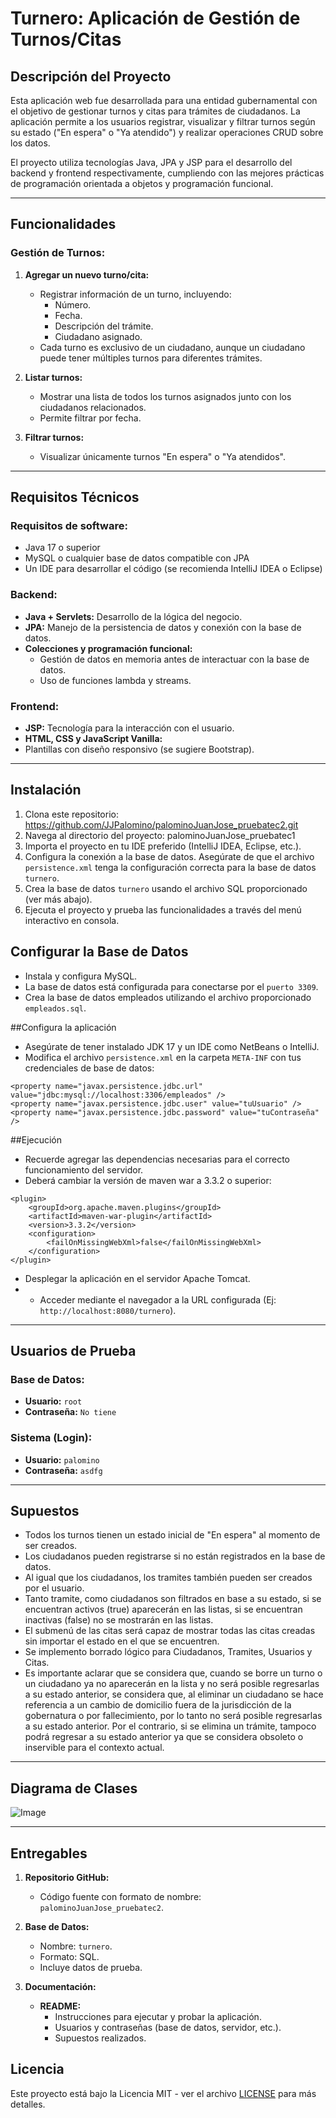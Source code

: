# Turnero: Aplicación de Gestión de Turnos/Citas

## Descripción del Proyecto

Esta aplicación web fue desarrollada para una entidad gubernamental con el objetivo de gestionar turnos y citas para trámites de ciudadanos. La aplicación permite a los usuarios registrar, visualizar y filtrar turnos según su estado ("En espera" o "Ya atendido") y realizar operaciones CRUD sobre los datos.

El proyecto utiliza tecnologías Java, JPA y JSP para el desarrollo del backend y frontend respectivamente, cumpliendo con las mejores prácticas de programación orientada a objetos y programación funcional.

---

## Funcionalidades

### Gestión de Turnos:
1. **Agregar un nuevo turno/cita:**
   - Registrar información de un turno, incluyendo:
     - Número.
     - Fecha.
     - Descripción del trámite.
     - Ciudadano asignado.
   - Cada turno es exclusivo de un ciudadano, aunque un ciudadano puede tener múltiples turnos para diferentes trámites.

2. **Listar turnos:**
   - Mostrar una lista de todos los turnos asignados junto con los ciudadanos relacionados.
   - Permite filtrar por fecha.

3. **Filtrar turnos:**
   - Visualizar únicamente turnos "En espera" o "Ya atendidos".
---

## Requisitos Técnicos

### Requisitos de software:
- Java 17 o superior
- MySQL o cualquier base de datos compatible con JPA
- Un IDE para desarrollar el código (se recomienda IntelliJ IDEA o Eclipse)

### Backend:
- **Java + Servlets:** Desarrollo de la lógica del negocio.
- **JPA:** Manejo de la persistencia de datos y conexión con la base de datos.
- **Colecciones y programación funcional:**
  - Gestión de datos en memoria antes de interactuar con la base de datos.
  - Uso de funciones lambda y streams.

### Frontend:
- **JSP:** Tecnología para la interacción con el usuario.
- **HTML, CSS y JavaScript Vanilla:**
- Plantillas con diseño responsivo (se sugiere Bootstrap).

---

## Instalación
1. Clona este repositorio: https://github.com/JJPalomino/palominoJuanJose_pruebatec2.git
2. Navega al directorio del proyecto: palominoJuanJose_pruebatec1
3. Importa el proyecto en tu IDE preferido (IntelliJ IDEA, Eclipse, etc.).
4. Configura la conexión a la base de datos. Asegúrate de que el archivo `persistence.xml` tenga la configuración correcta para la base de datos `turnero`.
5. Crea la base de datos `turnero` usando el archivo SQL proporcionado (ver más abajo).
6. Ejecuta el proyecto y prueba las funcionalidades a través del menú interactivo en consola.

## Configurar la Base de Datos
- Instala y configura MySQL.
- La base de datos está configurada para conectarse por el `puerto 3309`.
- Crea la base de datos empleados utilizando el archivo proporcionado `empleados.sql`.

##Configura la aplicación

- Asegúrate de tener instalado JDK 17 y un IDE como NetBeans o IntelliJ.
- Modifica el archivo `persistence.xml` en la carpeta `META-INF` con tus credenciales de base de datos:
```
<property name="javax.persistence.jdbc.url" value="jdbc:mysql://localhost:3306/empleados" />
<property name="javax.persistence.jdbc.user" value="tuUsuario" />
<property name="javax.persistence.jdbc.password" value="tuContraseña" />
```
 
##Ejecución
- Recuerde agregar las dependencias necesarias para el correcto funcionamiento del servidor.
- Deberá cambiar la versión de maven war a 3.3.2 o superior:
```
<plugin>                                
    <groupId>org.apache.maven.plugins</groupId>
    <artifactId>maven-war-plugin</artifactId>
    <version>3.3.2</version>
    <configuration>
        <failOnMissingWebXml>false</failOnMissingWebXml>
    </configuration>
</plugin>
```
- Desplegar la aplicación en el servidor Apache Tomcat.
- - Acceder mediante el navegador a la URL configurada (Ej: `http://localhost:8080/turnero`).

---

## Usuarios de Prueba

### Base de Datos:
- **Usuario:** `root`
- **Contraseña:** `No tiene`

### Sistema (Login):
- **Usuario:** `palomino`
- **Contraseña:** `asdfg`

---

## Supuestos
- Todos los turnos tienen un estado inicial de "En espera" al momento de ser creados.
- Los ciudadanos pueden registrarse si no están registrados en la base de datos.
- Al igual que los ciudadanos, los tramites también pueden ser creados por el usuario.
- Tanto tramite, como ciudadanos son filtrados en base a su estado, si se encuentran activos (true) aparecerán en las listas, si se encuentran inactivas (false) no se mostrarán en las listas.
- El submenú de las citas será capaz de mostrar todas las citas creadas sin importar el estado en el que se encuentren.
- Se implemento borrado lógico para Ciudadanos, Tramites, Usuarios y Citas.
- Es importante aclarar que se considera que, cuando se borre un turno o un ciudadano ya no aparecerán en la lista y no será posible regresarlas a su estado anterior, se considera que, al eliminar un ciudadano se hace referencia a un cambio de domicilio fuera de la jurisdicción de la gobernatura o por fallecimiento, por lo tanto no será posible regresarlas a su estado anterior. Por el contrario, si se elimina un trámite, tampoco podrá regresar a su estado anterior ya que se considera obsoleto o inservible para el contexto actual.

---

## Diagrama de Clases
![Image](https://github.com/user-attachments/assets/5b06464e-6c00-4623-95e1-0fafe0623f69)

---

## Entregables

1. **Repositorio GitHub:**
   - Código fuente con formato de nombre: `palominoJuanJose_pruebatec2`.

2. **Base de Datos:**
   - Nombre: `turnero`.
   - Formato: SQL.
   - Incluye datos de prueba.

3. **Documentación:**
   - **README:**
     - Instrucciones para ejecutar y probar la aplicación.
     - Usuarios y contraseñas (base de datos, servidor, etc.).
     - Supuestos realizados.

## Licencia
Este proyecto está bajo la Licencia MIT - ver el archivo [LICENSE](LICENSE) para más detalles.
